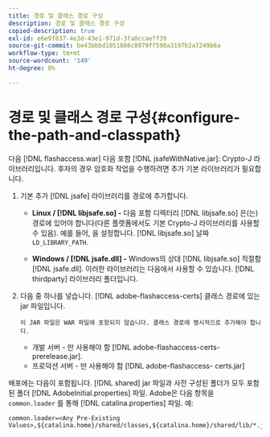 ```yaml
---
title: 경로 및 클래스 경로 구성
description: 경로 및 클래스 경로 구성
copied-description: true
exl-id: e6e9f837-4e3d-43e1-971d-3fa0ccaeff39
source-git-commit: be43bbbd1051886c8979ff590a3197b2a7249b6a
workflow-type: tm+mt
source-wordcount: '149'
ht-degree: 0%

---
```


# 경로 및 클래스 경로 구성{#configure-the-path-and-classpath}

다음 [!DNL flashaccess.war] 다음 포함 [!DNL jsafeWithNative.jar]: Crypto-J 라이브러리입니다. 후자의 경우 암호화 작업을 수행하려면 추가 기본 라이브러리가 필요합니다.

1. 기본 추가 [!DNL jsafe] 라이브러리를 경로에 추가합니다.

   * **Linux / [!DNL libjsafe.so] -** 다음 포함 디렉터리 [!DNL libjsafe.so] 은(는) 경로에 있어야 합니다(다른 플랫폼에서도 기본 Crypto-J 라이브러리를 사용할 수 있음). 예를 들어, 을 설정합니다. [!DNL libjsafe.so] 날짜 `LD_LIBRARY_PATH`.

   * **Windows / [!DNL jsafe.dll] -** Windows의 상대 [!DNL libjsafe.so] 적절함 [!DNL jsafe.dll].
   이러한 라이브러리는 다음에서 사용할 수 있습니다. [!DNL thirdparty] 라이브러리 폴더입니다.
1. 다음 중 하나를 넣습니다. [!DNL adobe-flashaccess-certs] 클래스 경로에 있는 jar 파일입니다.

       이 JAR 파일은 WAR 파일에 포함되지 않습니다. 클래스 경로에 명시적으로 추가해야 합니다.
   
   * 개발 서버 - 만 사용해야 함 [!DNL adobe-flashaccess-certs-prerelease.jar].
   * 프로덕션 서버 - 만 사용해야 함 [!DNL adobe-flashaccess- certs.jar]

배포에는 다음이 포함됩니다. [!DNL shared] jar 파일과 사전 구성된 폴더가 모두 포함된 폴더 [!DNL AdobeInitial.properties] 파일. Adobe은 다음 항목을 `common.loader` 를 통해 [!DNL catalina.properties] 파일. 예:

```
common.loader=<Any Pre-Existing Values>,${catalina.home}/shared/classes,${catalina.home}/shared/lib/*.jar
```
